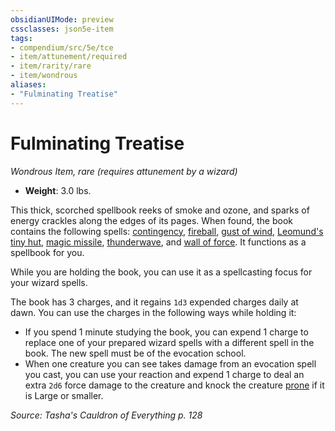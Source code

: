 ```yaml
---
obsidianUIMode: preview
cssclasses: json5e-item
tags:
- compendium/src/5e/tce
- item/attunement/required
- item/rarity/rare
- item/wondrous
aliases: 
- "Fulminating Treatise"
---
```

# Fulminating Treatise
*Wondrous Item, rare (requires attunement by a wizard)*  

- **Weight**: 3.0 lbs.

This thick, scorched spellbook reeks of smoke and ozone, and sparks of energy crackles along the edges of its pages. When found, the book contains the following spells: [contingency](/Systems/5e/spells/contingency.md), [fireball](/Systems/5e/spells/fireball.md), [gust of wind](/Systems/5e/spells/gust-of-wind.md), [Leomund's tiny hut](/Systems/5e/spells/leomunds-tiny-hut.md), [magic missile](/Systems/5e/spells/magic-missile.md), [thunderwave](/Systems/5e/spells/thunderwave.md), and [wall of force](/Systems/5e/spells/wall-of-force.md). It functions as a spellbook for you.

While you are holding the book, you can use it as a spellcasting focus for your wizard spells.

The book has 3 charges, and it regains `1d3` expended charges daily at dawn. You can use the charges in the following ways while holding it:

- If you spend 1 minute studying the book, you can expend 1 charge to replace one of your prepared wizard spells with a different spell in the book. The new spell must be of the evocation school.  
- When one creature you can see takes damage from an evocation spell you cast, you can use your reaction and expend 1 charge to deal an extra `2d6` force damage to the creature and knock the creature [prone](/Systems/5e/rules/conditions.md#prone) if it is Large or smaller.  

*Source: Tasha's Cauldron of Everything p. 128*
